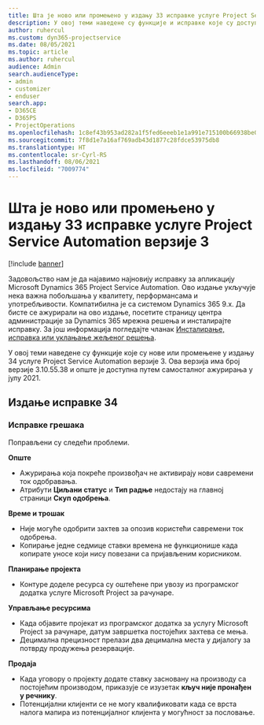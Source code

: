 ```yaml
---
title: Шта је ново или промењено у издању 33 исправке услуге Project Service Automation верзије 3
description: У овој теми наведене су функције и исправке које су доступне у издању 34 исправке услуге Project Service Automation верзије 3.
author: ruhercul
ms.custom: dyn365-projectservice
ms.date: 08/05/2021
ms.topic: article
ms.author: ruhercul
audience: Admin
search.audienceType:
- admin
- customizer
- enduser
search.app:
- D365CE
- D365PS
- ProjectOperations
ms.openlocfilehash: 1c8ef43b953ad282a1f5fed6eeeb1e1a991e715100b66938be03b5b5f3da575e
ms.sourcegitcommit: 7f8d1e7a16af769adb43d1877c28fdce53975db8
ms.translationtype: HT
ms.contentlocale: sr-Cyrl-RS
ms.lasthandoff: 08/06/2021
ms.locfileid: "7009774"
---
```

# <a name="whats-new-or-changed-in-project-service-automation-update-release-34-v3"></a>Шта је ново или промењено у издању 33 исправке услуге Project Service Automation верзије 3

[!include [banner](../includes/psa-now-project-operations.md)]

Задовољство нам је да најавимо најновију исправку за апликацију Microsoft Dynamics 365 Project Service Automation. Ово издање укључује нека важна побољшања у квалитету, перформансама и употребљивости. Компатибилна је са системом Dynamics 365 9.x. Да бисте се ажурирали на ово издање, посетите страницу центра администрације за Dynamics 365 мрежна решења и инсталирајте исправку. За још информација погледајте чланак [Инсталирање, исправка или уклањање жељеног решења](/power-platform/admin/install-remove-preferred-solution).

У овој теми наведене су функције које су нове или промењене у издању 34 услуге Project Service Automation верзије 3. Ова верзија има број верзије 3.10.55.38 и опште је доступна путем самосталног ажурирања у јулу 2021.

## <a name="update-release-34"></a>Издање исправке 34

### <a name="bug-fixes"></a>Исправке грешака
Поправљени су следећи проблеми.

**Опште**

- Ажурирања која покреће произвођач не активирају нови савремени ток одобравања.
- Атрибути **Циљани статус** и **Тип радње** недостају на главној страници **Скуп одобрења**.

**Време и трошак**

- Није могуће одобрити захтев за опозив користећи савремени ток одобрења.
- Копирање једне седмице ставки времена не функционише када копирате уносе који нису повезани са пријављеним корисником.

**Планирање пројекта**

- Контуре доделе ресурса су оштећене при увозу из програмског додатка услуге Microsoft Project за рачунаре.

**Управљање ресурсима**

- Када објавите пројекат из програмског додатка за услугу Microsoft Project за рачунаре, датум завршетка постојећих захтева се мења.
- Децимална прецизност прелази два децимална места у дијалогу за потврду продужења резервације.

**Продаја**

- Када уговору о пројекту додате ставку засновану на производу са постојећим производом, приказује се изузетак **кључ није пронађен у речнику**.
- Потенцијални клијенти се не могу квалификовати када се врста налога мапира из потенцијалног клијента у могућност за пословање.
